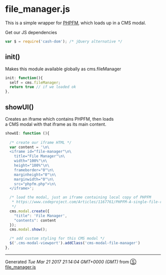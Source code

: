 # file_manager.js
This is a simple wrapper for [PHPFM](https://www.codeproject.com/Articles/1167761/PHPFM-A-single-file-responsive-file-manager), which loads up in a CMS modal.

Get our JS dependencies
```js
var $ = require('cash-dom'); /* jQuery alternative */
```

## init()
Makes this module available globally as cms.fileManager
```js
init: function(){
  self = cms.fileManager;
  return true // if we loaded ok
},

```
## showUI()
Creates an iframe which contains PHPFM, then loads  
a CMS modal with that iframe as its main content.
```js
showUI: function (){
  
  /* create our iframe HTML */
  var content = '\n\
  <iframe id="file-manager"\n\
    title="File Manager"\n\
    width="100%"\n\
    height="100%"\n\
    frameborder="0"\n\
    marginheight="0"\n\
    marginwidth="0"\n\
    src="phpfm.php">\n\
  </iframe>';

  /* load the modal, just an iframe containing local copy of PHPFM
   * https://www.codeproject.com/Articles/1167761/PHPFM-A-single-file-responsive-file-manager
   */
  cms.modal.create({
    "title": 'File Manager',
    "contents": content
  });
  cms.modal.show();

  /* add custom styling for this CMS modal */ 
  $('.cms-modal-viewport').addClass('cms-modal-file-manager')
},
```
------------------------
Generated _Tue Mar 21 2017 21:14:04 GMT+0000 (GMT)_ from [&#x24C8; file_manager.js](file_manager.js "View in source")

